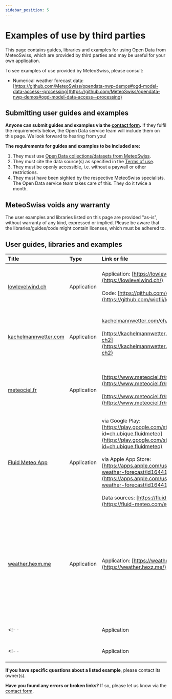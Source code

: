 ```yaml
---
sidebar_position: 5
---
```


# Examples of use by third parties

This page contains guides, libraries and examples for using Open Data from MeteoSwiss, which are provided by third parties and may be useful for your own application.

To see examples of use provided by MeteoSwiss, please consult:
- Numerical weather forecast data: [https://github.com/MeteoSwiss/opendata-nwp-demos#ogd-model-data-access--processing](https://github.com/MeteoSwiss/opendata-nwp-demos#ogd-model-data-access--processing)

## Submitting user guides and examples

**Anyone can submit guides and examples via the [contact form](https://www.meteoswiss.admin.ch/about-us/contact/contact-form.html).** If they fulfil the requirements below, the Open Data service team will include them on this page. We look forward to hearing from you!

**The requirements for guides and examples to be included are:**
1. They must use [Open Data collections/datasets from MeteoSwiss](https://opendatadocs.meteoswiss.ch).
2. They must cite the data source(s) as specified in the [Terms of use](https://opendatadocs.meteoswiss.ch/#terms-of-use).
3. They must be openly accessible, i.e. without a paywall or other restrictions.
4. They must have been sighted by the respective MeteoSwiss specialists. The Open Data service team takes care of this. They do it twice a month.


## MeteoSwiss voids any warranty

The user examples and libraries listed on this page are provided "as-is", without warranty of any kind, expressed or implied. Please be aware that the libraries/guides/code might contain licenses, which must be adhered to.

 
## User guides, libraries and examples

| Title | Type | Link or file | Description | Date |
|:------|:-----|:-------------|:------------|:-----|
| [lowlevelwind.ch](https://lowlevelwind.ch/) | Application | Application: [https://lowlevelwind.ch](https://lowlevelwind.ch/) <br></br> Code: [https://github.com/wipfli/lowlevelwind](https://github.com/wipfli/lowlevelwind/) | This uses the [Numerical weather forecasting model ICON-CH1-EPS](https://opendatadocs.meteoswiss.ch/e-forecast-data/e2-e3-numerical-weather-forecasting-model#models-specifications) (wind only) | 07-2025 |
| [kachelmannwetter.com](https://kachelmannwetter.com/ch/modellkarten/icon-ch1) | Application | [kachelmannwetter.com/ch/modellkarten/icon-ch1](https://kachelmannwetter.com/ch/modellkarten/icon-ch1) <br></br> [https://kachelmannwetter.com/ch/modellkarten/icon-ch2](https://kachelmannwetter.com/ch/modellkarten/icon-ch2) | This uses the [Numerical weather forecasting model ICON-CH1-EPS & ICON-CH2-EPS](https://opendatadocs.meteoswiss.ch/e-forecast-data/e2-e3-numerical-weather-forecasting-model#models-specifications) | 08-2025 |
| [meteociel.fr](https://www.meteociel.fr/modeles/icon-ch1.php) | Application | [https://www.meteociel.fr/modeles/icon-ch1.php](https://www.meteociel.fr/modeles/icon-ch1.php) <br></br> [https://www.meteociel.fr/modeles/icon-ch2.php](https://www.meteociel.fr/modeles/icon-ch2.php) | This uses the [Numerical weather forecasting model ICON-CH1-EPS & ICON-CH2-EPS](https://opendatadocs.meteoswiss.ch/e-forecast-data/e2-e3-numerical-weather-forecasting-model#models-specifications) | 08-2025 |
| [Fluid Meteo App](https://www.ubique.ch/apps/fluid-meteo) | Application | via Google Play: [https://play.google.com/store/apps/details?id=ch.ubique.fluidmeteo](https://play.google.com/store/apps/details?id=ch.ubique.fluidmeteo) <br></br> via Apple App Store: [https://apps.apple.com/us/app/fluid-meteo-weather-forecast/id1644128259](https://apps.apple.com/us/app/fluid-meteo-weather-forecast/id1644128259) <br></br> Data sources: [https://fluid-meteo.com/en/data.html](https://fluid-meteo.com/en/data.html] | This uses the [Numerical weather forecasting model ICON-CH1-EPS & ICON-CH2-EPS](https://opendatadocs.meteoswiss.ch/e-forecast-data/e2-e3-numerical-weather-forecasting-model#models-specifications). | 08-2025 |
| [weather.hexm.me](https://weather.hexz.me/ui/about) | Application | Application: [https://weather.hexz.me/](https://weather.hexz.me/) | "(...) a personal hobby project dedicated to displaying historical weather data for Switzerland." It uses the [Climate stations - Homogeneous data series](https://opendatadocs.meteoswiss.ch/c-climate-data/c1-climate-stations_homogeneous) and [Automatic & Manual ground-based measurements](https://opendatadocs.meteoswiss.ch/a-data-groundbased). | 09-2025 | -->
<!-- | []() | Application | Application: []() & []() | This uses the [](). | 08-2025 | -->
<!-- | []() | Application | Application: []() & []() | This uses the [](). | 08-2025 | -->

**If you have specific questions about a listed example**, please contact its owner(s).

**Have you found any errors or broken links?** If so, please let us know via the [contact form](https://www.meteoswiss.admin.ch/about-us/contact/contact-form.html).
